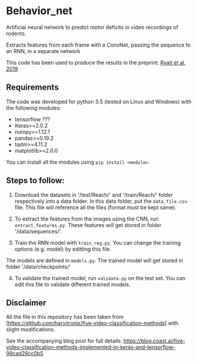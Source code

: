 # Behavior_net 

Artificial neural network to predict motor deficits in video recordings of rodents.

Extracts features from each frame with a ConvNet, passing the sequence to an RNN, in a separate network

This code has been used to produce the results in the preprint: [Ryait et al, 2019](https://www.biorxiv.org/)

## Requirements
The code was developed for python 3.5 (tested on Linux and Windows) with the following modules:

- tensorflow ???
- Keras>=2.0.2
- numpy>=1.12.1
- pandas>=0.19.2
- tqdm>=4.11.2
- matplotlib>=2.0.0

You can install all the modules using `pip install <module>`.

## Steps to follow:

1. Download the datasets in '/test/Reach/' and '/train/Reach/' folder respectively into a data folder. 
	In this data folder, put the `data_file.csv` file. This file will reference all the files (format must be kept same).
	
2. To extract the features from the images using the CNN, run `extract_features.py`. 
	These features will get stored in folder '/data/sequences/'.

3. Train the RNN model with `train_reg.py`. You can change the training options (e.g. model) by editting this file.

The models are defined in `models.py`. The trained model will get stored in folder '/data/checkpoints/'

4. To validate the trained model, run `validate.py` on the test set. You can edit this file to validate different trained models.


## Disclaimer
All the file in this repository has been taken from [https://github.com/harvitronix/five-video-classification-methods] with slight modifications.  

See the accompanying blog post for full details: https://blog.coast.ai/five-video-classification-methods-implemented-in-keras-and-tensorflow-99cad29cc0b5 
